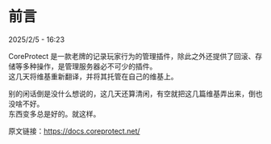 # 前言

2025/2/5 - 16:23

CoreProtect 是一款老牌的记录玩家行为的管理插件，除此之外还提供了回滚、存储等多种操作，是管理服务器必不可少的插件。  
这几天将维基重新翻译，并将其托管在自己的维基上。

别的闲话倒是没什么想说的，这几天还算清闲，有空就把这几篇维基弄出来，倒也没啥不好。  
东西变多总是好的。就这样。  

原文链接：https://docs.coreprotect.net/